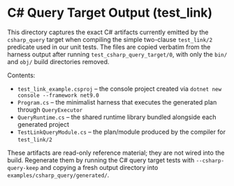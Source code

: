 # C# Query Target Output (test_link)

This directory captures the exact C# artifacts currently emitted by the `csharp_query` target when compiling the simple two-clause `test_link/2` predicate used in our unit tests.  The files are copied verbatim from the harness output after running `test_csharp_query_target/0`, with only the `bin/` and `obj/` build directories removed.

Contents:
- `test_link_example.csproj` – the console project created via `dotnet new console --framework net9.0`
- `Program.cs` – the minimalist harness that executes the generated plan through `QueryExecutor`
- `QueryRuntime.cs` – the shared runtime library bundled alongside each generated project
- `TestLinkQueryModule.cs` – the plan/module produced by the compiler for `test_link/2`

These artifacts are read-only reference material; they are not wired into the build.  Regenerate them by running the C# query target tests with `--csharp-query-keep` and copying a fresh output directory into `examples/csharp_query/generated/`.
